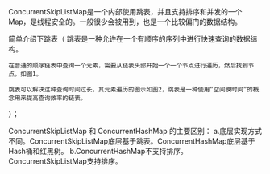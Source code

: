 ConcurrentSkipListMap是一个内部使用跳表，并且支持排序和并发的一个Map，是线程安全的。一般很少会被用到，也是一个比较偏门的数据结构。

简单介绍下跳表（
    跳表是一种允许在一个有顺序的序列中进行快速查询的数据结构。

    在普通的顺序链表中查询一个元素，需要从链表头部开始一个一个节点进行遍历，然后找到节点。如图1。

    跳表可以解决这种查询时间过长，其元素遍历的图示如图2，跳表是一种使用”空间换时间”的概念用来提高查询效率的链表。

）；

ConcurrentSkipListMap 和 ConcurrentHashMap 的主要区别：
a.底层实现方式不同。ConcurrentSkipListMap底层基于跳表。ConcurrentHashMap底层基于Hash桶和红黑树。
b.ConcurrentHashMap不支持排序。ConcurrentSkipListMap支持排序。
